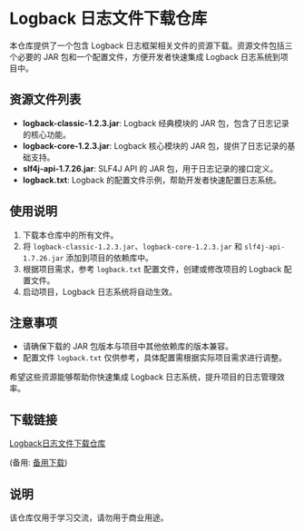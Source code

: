 # Logback 日志文件下载仓库

本仓库提供了一个包含 Logback 日志框架相关文件的资源下载。资源文件包括三个必要的 JAR 包和一个配置文件，方便开发者快速集成 Logback 日志系统到项目中。

## 资源文件列表

- **logback-classic-1.2.3.jar**: Logback 经典模块的 JAR 包，包含了日志记录的核心功能。
- **logback-core-1.2.3.jar**: Logback 核心模块的 JAR 包，提供了日志记录的基础支持。
- **slf4j-api-1.7.26.jar**: SLF4J API 的 JAR 包，用于日志记录的接口定义。
- **logback.txt**: Logback 的配置文件示例，帮助开发者快速配置日志系统。

## 使用说明

1. 下载本仓库中的所有文件。
2. 将 `logback-classic-1.2.3.jar`、`logback-core-1.2.3.jar` 和 `slf4j-api-1.7.26.jar` 添加到项目的依赖库中。
3. 根据项目需求，参考 `logback.txt` 配置文件，创建或修改项目的 Logback 配置文件。
4. 启动项目，Logback 日志系统将自动生效。

## 注意事项

- 请确保下载的 JAR 包版本与项目中其他依赖库的版本兼容。
- 配置文件 `logback.txt` 仅供参考，具体配置需根据实际项目需求进行调整。

希望这些资源能够帮助你快速集成 Logback 日志系统，提升项目的日志管理效率。

## 下载链接
[Logback日志文件下载仓库](https://pan.quark.cn/s/2c30569b4d8f) 

(备用: [备用下载](https://pan.baidu.com/s/1HZDZToI-qw0e7mAdB2jW7Q?pwd=1234))

## 说明

该仓库仅用于学习交流，请勿用于商业用途。
